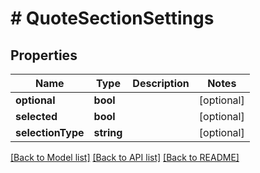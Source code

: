 # # QuoteSectionSettings

## Properties

Name | Type | Description | Notes
------------ | ------------- | ------------- | -------------
**optional** | **bool** |  | [optional]
**selected** | **bool** |  | [optional]
**selectionType** | **string** |  | [optional]

[[Back to Model list]](../../README.md#models) [[Back to API list]](../../README.md#endpoints) [[Back to README]](../../README.md)
